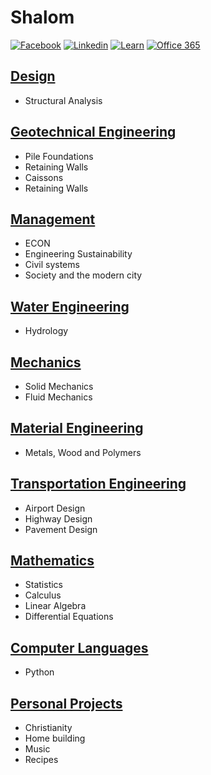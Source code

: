 # Shalom

[![Facebook](https://i.imgur.com/gz3Sv99.gif?2)](https://www.facebook.com/ben.klassen.144) [![Linkedin](https://i.imgur.com/d3V3uvM.gif?1)](https://www.linkedin.com/in/benklassen/) [![Learn](https://i.imgur.com/xhq9Mlm.png?2)](https://learn.uwaterloo.ca) [![Office 365](https://i.imgur.com/YyYGcJu.png?2)](https://office.com)

## [Design](courses/design/)

- Structural Analysis

## [Geotechnical Engineering](courses/geo/)

- Pile Foundations
- Retaining Walls
- Caissons
- Retaining Walls

## [Management](courses/management/)

- ECON
- Engineering Sustainability
- Civil systems
- Society and the modern city

## [Water Engineering](courses/fluid/)

- Hydrology

## [Mechanics](courses/mechanics/)

- Solid Mechanics
- Fluid Mechanics

## [Material Engineering](courses/materials/)

- Metals, Wood and Polymers

## [Transportation Engineering](courses/transpo/)

- Airport Design
- Highway Design
- Pavement Design

## [Mathematics](courses/math/)

- Statistics
- Calculus
- Linear Algebra
- Differential Equations

## [Computer Languages](courses/computer/)

- Python

## [Personal Projects](projects/)

- Christianity
- Home building
- Music
- Recipes
